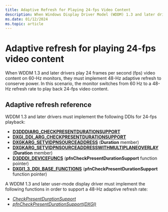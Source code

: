 ```yaml
---
title: Adaptive Refresh for Playing 24-fps Video Content
description: When Windows Display Driver Model (WDDM) 1.3 and later drivers play 24 frame per second (fps) video content on 60-Hz monitors, they must implement 48-Hz adaptive refresh to conserve power.
ms.date: 01/12/2024
ms.topic: article
---
```


# Adaptive refresh for playing 24-fps video content

When WDDM 1.3 and later drivers play 24 frames per second (fps) video content on 60-Hz monitors, they must implement 48-Hz adaptive refresh to conserve power. In this scenario, the monitor switches from 60 Hz to a 48-Hz refresh rate to play back 24-fps video content.

## Adaptive refresh reference

WDDM 1.3 and later drivers must implement the following DDIs for 24-fps playback:

* [**D3DDDIARG_CHECKPRESENTDURATIONSUPPORT**](/windows-hardware/drivers/ddi/d3dumddi/ns-d3dumddi-d3dddiarg_checkpresentdurationsupport)
* [**DXGI_DDI_ARG_CHECKPRESENTDURATIONSUPPORT**](/windows-hardware/drivers/ddi/dxgiddi/ns-dxgiddi-_dxgi_ddi_arg_checkpresentdurationsupport)
* [**DXGKARG_SETVIDPNSOURCEADDRESS**](/windows-hardware/drivers/ddi/d3dkmddi/ns-d3dkmddi-_dxgkarg_setvidpnsourceaddress) (**Duration** member)
* [**DXGKARG_SETVIDPNSOURCEADDRESSWITHMULTIPLANEOVERLAY**](/windows-hardware/drivers/ddi/d3dkmddi/ns-d3dkmddi-_dxgkarg_setvidpnsourceaddresswithmultiplaneoverlay) (**Duration** member)
* [**D3DDDI_DEVICEFUNCS**](/windows-hardware/drivers/ddi/d3dumddi/ns-d3dumddi-_d3dddi_devicefuncs) (**pfnCheckPresentDurationSupport** function pointer)
* [**DXGI1_3_DDI_BASE_FUNCTIONS**](/windows-hardware/drivers/ddi/dxgiddi/ns-dxgiddi-dxgi1_3_ddi_base_functions) (**pfnCheckPresentDurationSupport** function pointer)

A WDDM 1.3 and later user-mode display driver must implement the following functions in order to support a 48-Hz adaptive refresh rate:

* [*CheckPresentDurationSupport*](/windows-hardware/drivers/ddi/d3dumddi/nc-d3dumddi-pfnd3dddi_checkpresentdurationsupport)
* [*pfnCheckPresentDurationSupport(DXGI)*](/windows-hardware/drivers/ddi/dxgiddi/ns-dxgiddi-_dxgi_ddi_arg_checkpresentdurationsupport)
